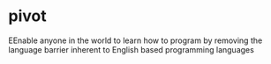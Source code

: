 # pivot
EEnable anyone in the world to learn how to program by removing the language barrier inherent to English based programming languages
